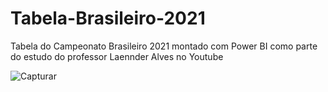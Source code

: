 # Tabela-Brasileiro-2021

Tabela do Campeonato Brasileiro 2021 montado com Power BI como parte do estudo do professor Laennder Alves no Youtube

![Capturar](https://user-images.githubusercontent.com/95966908/164285283-eb84f4cb-c96e-4b54-8500-9ed7d5f07536.JPG)
